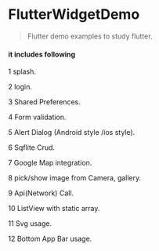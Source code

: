 # FlutterWidgetDemo

>  Flutter demo examples to study flutter.
#### it includes following 

1 splash.

2 login.

3 Shared Preferences.

4 Form validation.

5 Alert Dialog (Android style /ios style).

6 Sqflite Crud.

7 Google Map integration.

8 pick/show image from Camera, gallery.

9 Api(Network) Call. 

10 ListView with static array.

11 Svg usage.

12 Bottom App Bar usage.


 
